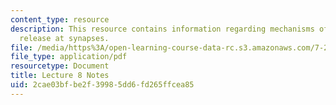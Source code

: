 ```yaml
---
content_type: resource
description: This resource contains information regarding mechanisms of transmitter
  release at synapses.
file: /media/https%3A/open-learning-course-data-rc.s3.amazonaws.com/7-29j-cellular-neurobiology-spring-2012/2cae03bfbe2f39985dd6fd265ffcea85_MIT7_29JS12_lecture8.pdf
file_type: application/pdf
resourcetype: Document
title: Lecture 8 Notes
uid: 2cae03bf-be2f-3998-5dd6-fd265ffcea85
---
```

